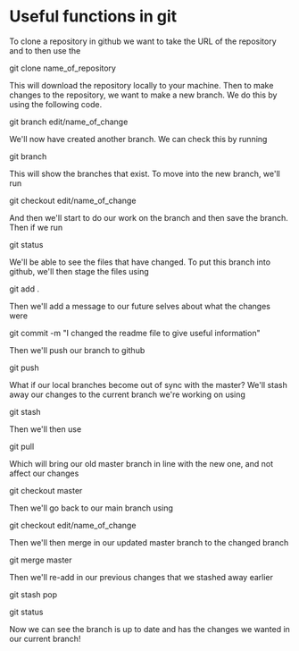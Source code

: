 # Useful functions in git 

To clone a repository in github we want to take the URL of the repository and to then use the 

git clone name_of_repository 

This will download the repository locally to your machine. Then to make changes to the repository, we want to make a new branch. We do this by using the following code. 

git branch edit/name_of_change

We'll now have created another branch. We can check this by running 

git branch

This will show the branches that exist. To move into the new branch, we'll run 

git checkout edit/name_of_change

And then we'll start to do our work on the branch and then save the branch. Then if we run 

git status 

We'll be able to see the files that have changed. To put this branch into github, we'll then stage the files using 

git add .

Then we'll add a message to our future selves about what the changes were

git commit -m "I changed the readme file to give useful information"

Then we'll push our branch to github 

git push 

What if our local branches become out of sync with the master? We'll stash away our changes to the current branch we're working on using 

git stash 

Then we'll then use 

git pull 

Which will bring our old master branch in line with the new one, and not affect our changes

git checkout master

Then we'll go back to our main branch using 

git checkout edit/name_of_change

Then we'll then merge in our updated master branch to the changed branch 

git merge master

Then we'll re-add in our previous changes that we stashed away earlier

git stash pop

git status

Now we can see the branch is up to date and has the changes we wanted in our current branch! 






